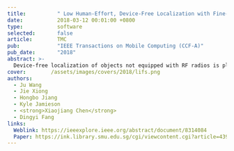 ```yaml
---
title:          " Low Human-Effort, Device-Free Localization with Fine-Grained Subcarrier Information"
date:           2018-03-12 00:01:00 +0800
type:           software
selected:       false
article:        TMC
pub:            "IEEE Transactions on Mobile Computing (CCF-A)"
pub_date:       "2018"
abstract: >-
  Device-free localization of objects not equipped with RF radios is playing a critical role in many applications. This paper presents LIFS, a Low human-effort, device-free localization system with fine-grained subcarrier information, which can localize a target accurately without offline training. The basic idea is simple: channel state information (CSI) is sensitive to a target's location and thus the target can be localized by modelling the CSI measurements of multiple wireless links. However, due to rich multipath indoors, CSI can not be easily modelled. To deal with this challenge, our key observation is that even in a rich multipath environment, not all subcarriers are affected equally by multipath reflections. Our CSI pre-processing scheme tries to identify the subcarriers not affected by multipath. Thus, CSI on the “clean” subcarriers can still be utilized for accurate localization. Without the need of knowing the majority transceivers' locations, LiFS achieves a median accuracy of 0.5 m and 1.1 m in line-of-sight (LoS) and non-line-of-sight (NLoS) scenarios, respectively, outperforming the state-of-the-art systems.
cover:        /assets/images/covers/2018/lifs.png
authors:
  - Ju Wang
  - Jie Xiong
  - Hongbo Jiang
  - Kyle Jamieson
  - <strong>Xiaojiang Chen</strong>
  - Dingyi Fang
links:
  Weblink: https://ieeexplore.ieee.org/abstract/document/8314084
  Paper: https://ink.library.smu.edu.sg/cgi/viewcontent.cgi?article=4390&context=sis_research
---
```

